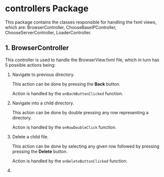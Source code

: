# controllers Package

This package contains the classes responsible for handling the fxml views,
which are: BrowserController, ChooseBaseIPController, ChooseServerController, LoaderController.

## 1. BrowserController

This controller is used to handle the BrowserView.fxml file, which in turn has 5 possible actions being:

1. Navigate to previous directory.

    This action can be done by pressing the **Back** button.
    
    Action is handled by the `onBackButtonClicked` function.

2. Navigate into a child directory.

    This action can be done by double pressing any row representing a directory.
    
    Action is handled by the `onRowDoubleClick` function.

3. Delete a child file.

    This action can be done by selecting any given row followed by pressing pressing the **Delete** button.
    
    Action is handled by the `onDeleteButtonClicked` function.

4. 

 